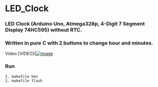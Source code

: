 # LED_Clock
### LED Clock (Arduino Uno, Atmega328p, 4-Digit 7 Segment Display 74HC595) without RTC.

### Written in pure  C with 2 buttons to change hour and minutes.
Video
[VIDEO](<a href="https://youtu.be/AEyMU1UjD8s"><img src="https://thumb.ibb.co/m113dz/image.png" alt="image" border="0"></a>
### Run
``` 
1. makefile hex
2. makefile flash 
```
